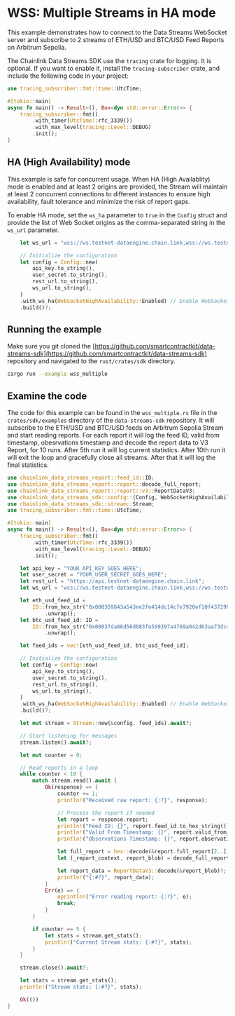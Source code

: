 # WSS: Multiple Streams in HA mode

This example demonstrates how to connect to the Data Streams WebSocket server and subscribe to 2 streams of ETH/USD and BTC/USD Feed Reports on Arbitrum Sepolia.

The Chainlink Data Streams SDK use the `tracing` crate for logging. It is optional. If you want to enable it, install the `tracing-subscriber` crate, and include the following code in your project:

```rust
use tracing_subscriber::fmt::time::UtcTime;

#[tokio::main]
async fn main() -> Result<(), Box<dyn std::error::Error>> {
    tracing_subscriber::fmt()
        .with_timer(UtcTime::rfc_3339())
        .with_max_level(tracing::Level::DEBUG)
        .init();
}
```

## HA (High Availability) mode

This example is safe for concurrent usage. When HA (High Availablity) mode is enabled and at least 2 origins are provided, the Stream will maintain at least 2 concurrent connections to different instances to ensure high availability, fault tolerance and minimize the risk of report gaps.

To enable HA mode, set the `ws_ha` parameter to `true` in the `Config` struct and provide the list of Web Socket origins as the comma-separated string in the `ws_url` parameter.

```rust
    let ws_url = "wss://ws.testnet-dataengine.chain.link,wss://ws.testnet-dataengine.chain.link";

    // Initialize the configuration
    let config = Config::new(
        api_key.to_string(),
        user_secret.to_string(),
        rest_url.to_string(),
        ws_url.to_string(),
    )
    .with_ws_ha(WebSocketHighAvailability::Enabled) // Enable WebSocket High Availability Mode
    .build()?;
```

## Running the example

Make sure you git cloned the [https://github.com/smartcontractkit/data-streams-sdk](https://github.com/smartcontractkit/data-streams-sdk) repository and navigated to the `rust/crates/sdk` directory.

```bash
cargo run --example wss_multiple
```

## Examine the code

The code for this example can be found in the `wss_multiple.rs` file in the `crates/sdk/examples` directory of the `data-streams-sdk` repository. It will subscribe to the ETH/USD and BTC/USD feeds on Arbitrum Sepolia Stream and start reading reports. For each report it will log the feed ID, valid from timestamp, obesrvations timestamp and decode the report data to V3 Report, for 10 runs. After 5th run it will log current statistics. After 10th run it will exit the loop and gracefully close all streams. After that it will log the final statistics.

```rust
use chainlink_data_streams_report::feed_id::ID;
use chainlink_data_streams_report::report::decode_full_report;
use chainlink_data_streams_report::report::v3::ReportDataV3;
use chainlink_data_streams_sdk::config::{Config, WebSocketHighAvailability};
use chainlink_data_streams_sdk::stream::Stream;
use tracing_subscriber::fmt::time::UtcTime;

#[tokio::main]
async fn main() -> Result<(), Box<dyn std::error::Error>> {
    tracing_subscriber::fmt()
        .with_timer(UtcTime::rfc_3339())
        .with_max_level(tracing::Level::DEBUG)
        .init();

    let api_key = "YOUR_API_KEY_GOES_HERE";
    let user_secret = "YOUR_USER_SECRET_GOES_HERE";
    let rest_url = "https://api.testnet-dataengine.chain.link";
    let ws_url = "wss://ws.testnet-dataengine.chain.link,wss://ws.testnet-dataengine.chain.link";

    let eth_usd_feed_id =
        ID::from_hex_str("0x000359843a543ee2fe414dc14c7e7920ef10f4372990b79d6361cdc0dd1ba782")
            .unwrap();
    let btc_usd_feed_id: ID =
        ID::from_hex_str("0x00037da06d56d083fe599397a4769a042d63aa73dc4ef57709d31e9971a5b439")
            .unwrap();

    let feed_ids = vec![eth_usd_feed_id, btc_usd_feed_id];

    // Initialize the configuration
    let config = Config::new(
        api_key.to_string(),
        user_secret.to_string(),
        rest_url.to_string(),
        ws_url.to_string(),
    )
    .with_ws_ha(WebSocketHighAvailability::Enabled) // Enable WebSocket High Availability Mode
    .build()?;

    let mut stream = Stream::new(&config, feed_ids).await?;

    // Start listening for messages
    stream.listen().await?;

    let mut counter = 0;

    // Read reports in a loop
    while counter < 10 {
        match stream.read().await {
            Ok(response) => {
                counter += 1;
                println!("Received raw report: {:?}", response);

                // Process the report if needed
                let report = response.report;
                println!("Feed ID: {}", report.feed_id.to_hex_string());
                println!("Valid From Timestamp: {}", report.valid_from_timestamp);
                println!("Observations Timestamp: {}", report.observations_timestamp);

                let full_report = hex::decode(&report.full_report[2..])?;
                let (_report_context, report_blob) = decode_full_report(&full_report)?;

                let report_data = ReportDataV3::decode(&report_blob)?;
                println!("{:#?}", report_data);
            }
            Err(e) => {
                eprintln!("Error reading report: {:?}", e);
                break;
            }
        }

        if counter == 5 {
            let stats = stream.get_stats();
            println!("Current Stream stats: {:#?}", stats);
        }
    }

    stream.close().await?;

    let stats = stream.get_stats();
    println!("Stream stats: {:#?}", stats);

    Ok(())
}
```
